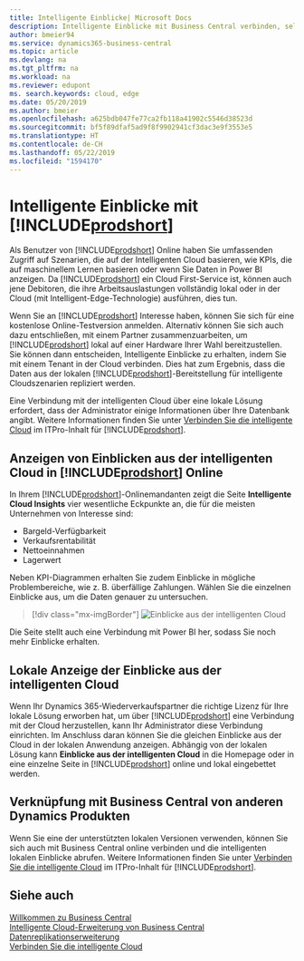 ```yaml
---
title: Intelligente Einblicke| Microsoft Docs
description: Intelligente Einblicke mit Business Central verbinden, selbst über Ihre lokale Lösung.
author: bmeier94
ms.service: dynamics365-business-central
ms.topic: article
ms.devlang: na
ms.tgt_pltfrm: na
ms.workload: na
ms.reviewer: edupont
ms. search.keywords: cloud, edge
ms.date: 05/20/2019
ms.author: bmeier
ms.openlocfilehash: a625bdb047fe77ca2fb118a41902c5546d38523d
ms.sourcegitcommit: bf5f89dfaf5ad9f8f9902941cf3dac3e9f3553e5
ms.translationtype: HT
ms.contentlocale: de-CH
ms.lasthandoff: 05/22/2019
ms.locfileid: "1594170"
---
```

# <a name="intelligent-insights-with-includeprodshortincludesprodshortmd"></a>Intelligente Einblicke mit [!INCLUDE[prodshort](includes/prodshort.md)]

Als Benutzer von [!INCLUDE[prodshort](includes/prodshort.md)] Online haben Sie umfassenden Zugriff auf Szenarien, die auf der Intelligenten Cloud basieren, wie KPIs, die auf maschinellem Lernen basieren oder wenn Sie Daten in Power BI anzeigen. Da [!INCLUDE[prodshort](includes/prodshort.md)] ein Cloud First-Service ist, können auch jene Debitoren, die ihre Arbeitsauslastungen vollständig lokal oder in der Cloud (mit Intelligent-Edge-Technologie) ausführen, dies tun.  

Wenn Sie an [!INCLUDE[prodshort](includes/prodshort.md)] Interesse haben, können Sie sich für eine kostenlose Online-Testversion anmelden.  Alternativ können Sie sich auch dazu entschließen, mit einem Partner zusammenzuarbeiten, um [!INCLUDE[prodshort](includes/prodshort.md)] lokal auf einer Hardware Ihrer Wahl bereitzustellen. Sie können dann entscheiden, Intelligente Einblicke zu erhalten, indem Sie mit einem Tenant in der Cloud verbinden. Dies hat zum Ergebnis, dass die Daten aus der lokalen [!INCLUDE[prodshort](includes/prodshort.md)]-Bereitstellung für intelligente Cloudszenarien repliziert werden.  

Eine Verbindung mit der intelligenten Cloud über eine lokale Lösung erfordert, dass der Administrator einige Informationen über Ihre Datenbank angibt. Weitere Informationen finden Sie unter [Verbinden Sie die intelligente Cloud](/dynamics365/business-central/dev-itpro/administration/about-intelligent-edge) im ITPro-Inhalt für [!INCLUDE[prodshort](includes/prodshort.md)].  

## <a name="viewing-intelligent-cloud-insights-in-includeprodshortincludesprodshortmd-online"></a>Anzeigen von Einblicken aus der intelligenten Cloud in [!INCLUDE[prodshort](includes/prodshort.md)] Online

In Ihrem [!INCLUDE[prodshort](includes/prodshort.md)]-Onlinemandanten zeigt die Seite **Intelligente Cloud Insights** vier wesentliche Eckpunkte an, die für die meisten Unternehmen von Interesse sind:

- Bargeld-Verfügbarkeit
- Verkaufsrentabilität
- Nettoeinnahmen
- Lagerwert

Neben KPI-Diagrammen erhalten Sie zudem Einblicke in mögliche Problembereiche, wie z. B. überfällige Zahlungen. Wählen Sie die einzelnen Einblicke aus, um die Daten genauer zu untersuchen.  

> [!div class="mx-imgBorder"]
> ![Einblicke aus der intelligenten Cloud](media/across-intelligent-cloud/intelligentcloudApril19.png "Zeigt die Seite „Einblicke aus der intelligenten Cloud“ in Business Central an")

Die Seite stellt auch eine Verbindung mit Power BI her, sodass Sie noch mehr Einblicke erhalten.

## <a name="viewing-intelligent-insights-on-premises"></a>Lokale Anzeige der Einblicke aus der intelligenten Cloud

Wenn Ihr Dynamics 365-Wiederverkaufspartner die richtige Lizenz für Ihre lokale Lösung erworben hat, um über [!INCLUDE[prodshort](includes/prodshort.md)] eine Verbindung mit der Cloud herzustellen, kann Ihr Administrator diese Verbindung einrichten. Im Anschluss daran können Sie die gleichen Einblicke aus der Cloud in der lokalen Anwendung anzeigen. Abhängig von der lokalen Lösung kann **Einblicke aus der intelligenten Cloud** in die Homepage oder in eine einzelne Seite in [!INCLUDE[prodshort](includes/prodshort.md)] online und lokal eingebettet werden.  

## <a name="connecting-to-business-central-from-other-dynamics-products"></a>Verknüpfung mit Business Central von anderen Dynamics Produkten

Wenn Sie eine der unterstützten lokalen Versionen verwenden, können Sie sich auch mit Business Central online verbinden und die intelligenten lokalen Einblicke abrufen. Weitere Informationen finden Sie unter [Verbinden Sie die intelligente Cloud](/dynamics365/business-central/dev-itpro/administration/about-intelligent-edge) im ITPro-Inhalt für [!INCLUDE[prodshort](includes/prodshort.md)].  

## <a name="see-also"></a>Siehe auch

[Willkommen zu Business Central](index.md)  
[Intelligente Cloud-Erweiterung von Business Central](ui-extensions-intelligent-cloud.md)  
[Datenreplikationserweiterung](ui-extensions-data-replication.md)  
[Verbinden Sie die intelligente Cloud](/dynamics365/business-central/dev-itpro/administration/about-intelligent-edge)  
